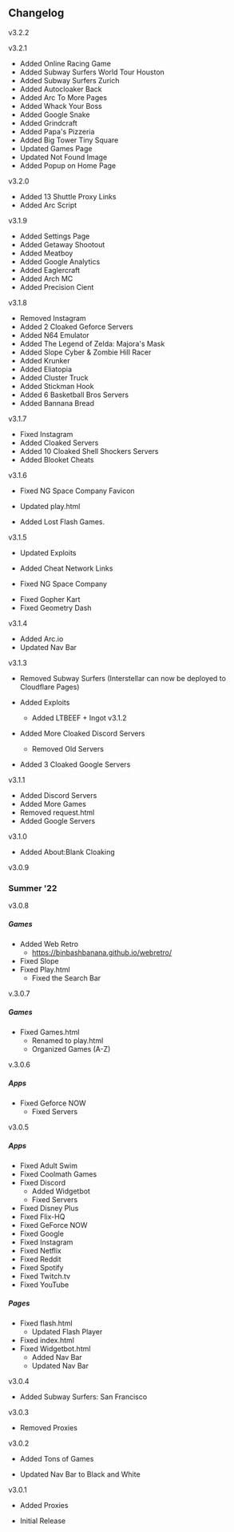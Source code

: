 ## Changelog
</div>
v3.2.2

v3.2.1

+ Added Online Racing Game
+ Added Subway Surfers World Tour Houston
+ Added Subway Surfers Zurich
+ Added Autocloaker Back
+ Added Arc To More Pages
+ Added Whack Your Boss
+ Added Google Snake
+ Added Grindcraft
+ Added Papa's Pizzeria
+ Added Big Tower Tiny Square
+ Updated Games Page
+ Updated Not Found Image
+ Added Popup on Home Page


v3.2.0 
+ Added 13 Shuttle Proxy Links
+ Added Arc Script

v3.1.9
+ Added Settings Page
+ Added Getaway Shootout
+ Added Meatboy
+ Added Google Analytics
+ Added Eaglercraft
+ Added Arch MC
+ Added Precision Cient

v3.1.8
+ Removed Instagram
+ Added 2 Cloaked Geforce Servers
+ Added N64 Emulator 
+ Added The Legend of Zelda: Majora's Mask
+ Added Slope Cyber & Zombie Hill Racer
+ Added Krunker
+ Added Eliatopia
+ Added Cluster Truck
+ Added Stickman Hook
+ Added 6 Basketball Bros Servers
+ Added Bannana Bread

v3.1.7
+ Fixed Instagram
+ Added Cloaked Servers
+ Added 10 Cloaked Shell Shockers Servers
+ Added Blooket Cheats

v3.1.6
+ Fixed NG Space Company Favicon
- Updated play.html
+ Added Lost Flash Games.

v3.1.5

- Updated Exploits
+ Added Cheat Network Links
- Fixed NG Space Company
+ Fixed Gopher Kart 
+ Fixed Geometry Dash

v3.1.4

- Added Arc.io
- Updated Nav Bar

v3.1.3

- Removed Subway Surfers (Interstellar can now be deployed to Cloudflare Pages)
- Added Exploits
    - Added LTBEEF + Ingot
v3.1.2

- Added More Cloaked Discord Servers
    - Removed Old Servers
- Added 3 Cloaked Google Servers

v3.1.1
- Added Discord Servers
- Added More Games
- Removed request.html
- Added Google Servers

v3.1.0

- Added About:Blank Cloaking


v3.0.9

### Summer '22 

v3.0.8

##### Games
- Added Web Retro
    -  https://binbashbanana.github.io/webretro/
- Fixed Slope
- Fixed Play.html
    - Fixed the Search Bar

v.3.0.7

##### Games
- Fixed Games.html
    - Renamed to play.html
    - Organized Games (A-Z)

v.3.0.6

##### Apps
- Fixed Geforce NOW
    - Fixed Servers


v3.0.5

##### Apps

- Fixed Adult Swim
- Fixed Coolmath Games
- Fixed Discord
    - Added Widgetbot
    - Fixed Servers
- Fixed Disney Plus
- Fixed Flix-HQ
- Fixed GeForce NOW
- Fixed Google
- Fixed Instagram
- Fixed Netflix
- Fixed Reddit
- Fixed Spotify
- Fixed Twitch.tv
- Fixed YouTube

##### Pages

- Fixed flash.html
    - Updated Flash Player
- Fixed index.html
- Fixed Widgetbot.html
    - Added Nav Bar
    - Updated Nav Bar


v3.0.4
- Added Subway Surfers: San Francisco


v3.0.3
- Removed Proxies


v3.0.2 
- Added Tons of Games

- Updated Nav Bar to Black and White

v3.0.1
- Added Proxies

- Initial Release
